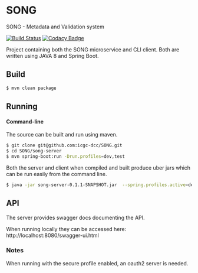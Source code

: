 # SONG
SONG - Metadata and Validation system 

[![Build Status](https://travis-ci.org/icgc-dcc/SONG.svg?branch=develop)](https://travis-ci.org/icgc-dcc/SONG)
[![Codacy Badge](https://api.codacy.com/project/badge/Grade/c3515fa60c114da1a7a4be8d46674eca)](https://www.codacy.com/app/icgc-dcc/SONG?utm_source=github.com&amp;utm_medium=referral&amp;utm_content=icgc-dcc/SONG&amp;utm_campaign=Badge_Grade)

Project containing both the SONG microservice and CLI client. 
Both are written using JAVA 8 and Spring Boot. 

## Build

```bash
$ mvn clean package
```

## Running


#### Command-line

The source can be built and run using maven.

```bash
$ git clone git@github.com:icgc-dcc/SONG.git
$ cd SONG/song-server
$ mvn spring-boot:run -Drun.profiles=dev,test
```

Both the server and client when compiled and built produce  uber jars which can be run easily from the command line.

```bash
$ java -jar song-server-0.1.1-SNAPSHOT.jar  --spring.profiles.active=dev,test
```

## API

The server provides swagger docs documenting the API. 

When running locally they can be accessed here: http://localhost:8080/swagger-ui.html



### Notes

When running with the secure profile enabled, an oauth2 server is needed. 
